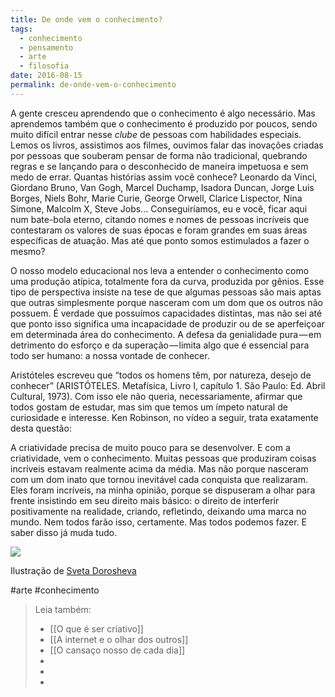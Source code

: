 ```yaml
---
title: De onde vem o conhecimento?
tags:
  - conhecimento
  - pensamento
  - arte
  - filosofia
date: 2016-08-15
permalink: de-onde-vem-o-conhecimento
---
```

A gente cresceu aprendendo que o conhecimento é algo necessário. Mas aprendemos também que o conhecimento é produzido por poucos, sendo muito difícil entrar nesse _clube_ de pessoas com habilidades especiais. Lemos os livros, assistimos aos filmes, ouvimos falar das inovações criadas por pessoas que souberam pensar de forma não tradicional, quebrando regras e se lançando para o desconhecido de maneira impetuosa e sem medo de errar. Quantas histórias assim você conhece? Leonardo da Vinci, Giordano Bruno, Van Gogh, Marcel Duchamp, Isadora Duncan, Jorge Luis Borges, Niels Bohr, Marie Curie, George Orwell, Clarice Lispector, Nina Simone, Malcolm X, Steve Jobs… Conseguiríamos, eu e você, ficar aqui num bate-bola eterno, citando nomes e nomes de pessoas incríveis que contestaram os valores de suas épocas e foram grandes em suas áreas específicas de atuação. Mas até que ponto somos estimulados a fazer o mesmo?

O nosso modelo educacional nos leva a entender o conhecimento como uma produção atípica, totalmente fora da curva, produzida por gênios. Esse tipo de perspectiva insiste na tese de que algumas pessoas são mais aptas que outras simplesmente porque nasceram com um dom que os outros não possuem. É verdade que possuímos capacidades distintas, mas não sei até que ponto isso significa uma incapacidade de produzir ou de se aperfeiçoar em determinada área do conhecimento. A defesa da genialidade pura — em detrimento do esforço e da superação — limita algo que é essencial para todo ser humano: a nossa vontade de conhecer.

Aristóteles escreveu que “todos os homens têm, por natureza, desejo de conhecer” (ARISTÓTELES. Metafísica, Livro I, capítulo 1. São Paulo: Ed. Abril Cultural, 1973). Com isso ele não queria, necessariamente, afirmar que todos gostam de estudar, mas sim que temos um ímpeto natural de curiosidade e interesse. Ken Robinson, no vídeo a seguir, trata exatamente desta questão:

A criatividade precisa de muito pouco para se desenvolver. E com a criatividade, vem o conhecimento. Muitas pessoas que produziram coisas incríveis estavam realmente acima da média. Mas não porque nasceram com um dom inato que tornou inevitável cada conquista que realizaram. Eles foram incríveis, na minha opinião, porque se dispuseram a olhar para frente insistindo em seu direito mais básico: o direito de interferir positivamente na realidade, criando, refletindo, deixando uma marca no mundo. Nem todos farão isso, certamente. Mas todos podemos fazer. E saber disso já muda tudo.

![](https://cdn-images-1.medium.com/max/800/1*35cblLrCALGuEB2foRBKCQ.jpeg)

Ilustração de [Sveta Dorosheva](https://www.behance.net/lattona)


#arte #conhecimento

> Leia também:
> - [[O que é ser criativo]]
> - [[A internet e o olhar dos outros]]
> - [[O cansaço nosso de cada dia]]
> -
> -
> -